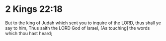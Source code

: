 # 2 Kings 22:18

But to the king of Judah which sent you to inquire of the LORD, thus shall ye say to him, Thus saith the LORD God of Israel, [As touching] the words which thou hast heard;